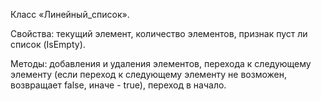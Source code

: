 Класс «Линейный_список».

Свойства: текущий элемент, количество элементов, признак пуст ли список (IsEmpty).

Методы: добавления и удаления элементов, перехода к следующему элементу (если переход к следующему элементу не возможен, возвращает false, иначе - true), переход в начало.
